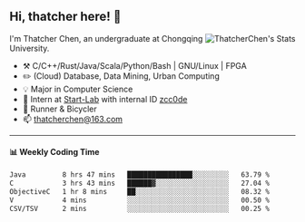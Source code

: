 ## Hi, thatcher here! :wave:

<img align="right" src="https://github-readme-stats.vercel.app/api?username=thatcherchen&title_color=333&text_color=777" alt="ThatcherChen's Stats" >

I'm Thatcher Chen, an undergraduate at Chongqing University.

- :hammer_and_pick:  C/C++/Rust/Java/Scala/Python/Bash | GNU/Linux | FPGA
- :pencil2:  (Cloud) Database, Data Mining, Urban Computing
- :bulb:   Major in Computer Science
- :telescope:  Intern at [Start-Lab](https://github.com/Spatio-Temporal-Lab) with internal ID [zcc0de](https://github.com/zcc0de)
- :seedling:  Runner & Bicycler
- :mailbox: thatcherchen@163.com

---

#### :bar_chart: Weekly Coding Time

<!--START_SECTION:waka-->

```txt
Java         8 hrs 47 mins   ████████████████░░░░░░░░░   63.79 %
C            3 hrs 43 mins   ██████▓░░░░░░░░░░░░░░░░░░   27.04 %
ObjectiveC   1 hr 8 mins     ██░░░░░░░░░░░░░░░░░░░░░░░   08.32 %
V            4 mins          ░░░░░░░░░░░░░░░░░░░░░░░░░   00.50 %
CSV/TSV      2 mins          ░░░░░░░░░░░░░░░░░░░░░░░░░   00.25 %
```

<!--END_SECTION:waka-->
